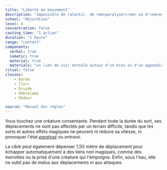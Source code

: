 ```yaml
---
title: "Liberté de mouvement"
description: "Impossible de ralentir, de <em>paralyser</em> ou d'<em>entraver</em> la cible."
school: "Abjuration"
level: 4
concentration: false
casting_time: "1 action"
duration: "1 heure"
range: "contact"
components:
  verbal: true
  somatic: true
  material: true
  materials: "un lien de cuir enroulé autour d'un bras ou d'un appendice similaire"
ritual: false
classes:
    - Barde
    - Clerc
    - Druide
    - Ombrelame
    - Rôdeur

source: "Manuel des règles"
---
```

Vous touchez une créature consentante. Pendant toute la durée du sort, ses déplacements ne sont pas affectés par un terrain difficile, tandis que les sorts et autres effets magiques ne peuvent ni réduire sa vitesse, ni provoquer l'état [_paralysé_](/gerer-la-sante-du-personnage/#paralyse) ou _entravé._

La cible peut également dépenser 1,50 mètre de déplacement pour échapper automatiquement à des liens non magiques, comme des menottes ou la prise d'une créature qui l'empoigne. Enfin, sous l'eau, elle ne subit pas de malus aux déplacements ni aux attaques.
